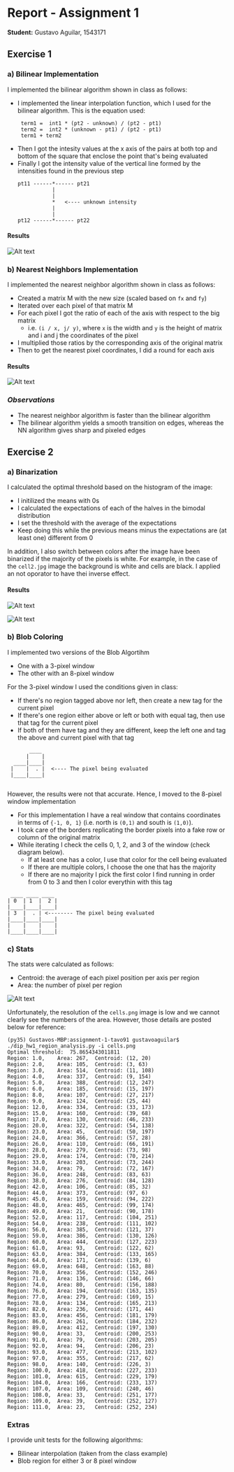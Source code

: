 # Report - Assignment 1

**Student:** Gustavo Aguilar, 1543171
 
 ## Exercise 1
 
 ### a) Bilinear Implementation
 
 I implemented the bilinear algorithm shown in class as follows:
 
 * I implemented the linear interpolation function, which I used for the bilinear algorithm. This is the equation used:
   ```
    term1 =  int1 * (pt2 - unknown) / (pt2 - pt1)
    term2 =  int2 * (unknown - pt1) / (pt2 - pt1)
    term1 + term2
    ```
 * Then I got the intesity values at the x axis of the pairs at both top and bottom of the square that
  enclose the point that's being evaluated
 * Finally I got the intensity value of the vertical line formed by the intensities found in the previous step
    ```
    pt11 ------*------ pt21
               |
               |
               *   <---- unknown intensity
               |
               |
    pt12 ------*------ pt22
    ```
 
 #### Results
 
 ![Alt text](./output/resize/cellsbilinear1003-075445.jpg)
 
 ### b) Nearest Neighbors Implementation
 
 I implemented the nearest neighbor algorithm shown in class as follows:
 
 * Created a matrix M with the new size (scaled based on `fx` and `fy`)
 * Iterated over each pixel of that matrix M
 * For each pixel I got the ratio of each of the axis with respect to the big matrix
    * i.e. `(i / x, j/ y)`, where `x` is the width and `y` is the height of matrix and i and j the coordinates of the pixel
 * I multiplied those ratios by the corresponding axis of the original matrix
 * Then to get the nearest pixel coordinates, I did a round for each axis
  
#### Results

![Alt text](./output/resize/cellsnearest_neighbor1003-075436.jpg)
  
  
 ### _Observations_
    
* The nearest neighbor algorithm is faster than the bilinear algorithm
* The bilinear algorithm yields a smooth transition on edges, whereas the NN algorithm gives sharp and pixeled edges


## Exercise 2

### a) Binarization

I calculated the optimal threshold based on the histogram of the image:
* I initilized the means with 0s 
* I calculated the expectations of each of the halves in the bimodal distribution
* I set the threshold with the average of the expectations
* Keep doing this while the previous means minus the expectations are (at least one) different from 0

In addition, I also switch between colors after the image have been binarized if the majority of the pixels is white. For example,
in the case of the `cell2.jpg` image the background is white and cells are black. I applied an not oporator to have thei inverse effect.

#### Results

![Alt text](./output/cellct/cells-hist.png)

![Alt text](./output/cellct/binary_image_1003-075847.jpg)


### b) Blob Coloring

I implemented two versions of the Blob Algortihm
* One with a 3-pixel window
* The other with an 8-pixel window

For the 3-pixel window I used the conditions given in class:
* If there's no region tagged above nor left, then create a new tag for the current pixel
* If there's one region either above or left or both with equal tag, then use that tag for the current pixel
* If both of them have tag and they are different, keep the left one and tag the above and current pixel with that tag

```   
       ____
      |    |
  ____|____|
 |    |  . |  <---- The pixel being evaluated
 |____|____|
 
```

However, the results were not that accurate. Hence, I moved to the 8-pixel window implementation
* For this implementation I have a real window that contains coordinates in terms of `{-1, 0, 1}` (i.e. north is `(0,1)` and south is `(1,0)`).
* I took care of the borders replicating the border pixels into a fake row or column of the original matrix
* While iterating I check the cells 0, 1, 2, and 3 of the window (check diagram below).
    * If at least one has a color, I use that color for the cell being evaluated
    * If there are multiple colors, I choose the one that has the majority
    * If there are no majority I pick the first color I find running in order from 0 to 3 and then I color everythin with this tag
  
 ```
  ____ ____ ____
 | 0  | 1  |  2 |
 |____|____|____|
 | 3  |  . | <-------- The pixel being evaluated
 |____|____|____|
 |    |    |    |
 |____|____|____|
 
```

### c) Stats

The stats were calculated as follows:
* Centroid: the average of each pixel position per axis per region
* Area: the number of pixel per region


![Alt text](./output/cellct/cell_stats_1003-184019.jpg)

Unfortunately, the resolution of the `cells.png` image is low and we cannot clearly see the numbers of the area. 
However, those details are posted below for reference: 
```
(py35) Gustavos-MBP:assignment-1-tavo91 gustavoaguilar$ ./dip_hw1_region_analysis.py -i cells.png 
Optimal threshold:  75.8654343011811
Region: 1.0,	Area: 267,	Centroid: (12, 20)
Region: 2.0,	Area: 105,	Centroid: (3, 63)
Region: 3.0,	Area: 514,	Centroid: (11, 108)
Region: 4.0,	Area: 337,	Centroid: (9, 154)
Region: 5.0,	Area: 388,	Centroid: (12, 247)
Region: 6.0,	Area: 185,	Centroid: (15, 197)
Region: 8.0,	Area: 107,	Centroid: (27, 217)
Region: 9.0,	Area: 124,	Centroid: (25, 44)
Region: 12.0,	Area: 334,	Centroid: (33, 173)
Region: 15.0,	Area: 160,	Centroid: (39, 68)
Region: 17.0,	Area: 130,	Centroid: (46, 233)
Region: 20.0,	Area: 322,	Centroid: (54, 138)
Region: 23.0,	Area: 45,	Centroid: (50, 197)
Region: 24.0,	Area: 366,	Centroid: (57, 28)
Region: 26.0,	Area: 110,	Centroid: (66, 191)
Region: 28.0,	Area: 279,	Centroid: (73, 98)
Region: 29.0,	Area: 174,	Centroid: (70, 214)
Region: 33.0,	Area: 203,	Centroid: (73, 244)
Region: 34.0,	Area: 79,	Centroid: (72, 167)
Region: 36.0,	Area: 248,	Centroid: (83, 63)
Region: 38.0,	Area: 276,	Centroid: (84, 128)
Region: 42.0,	Area: 106,	Centroid: (85, 32)
Region: 44.0,	Area: 373,	Centroid: (97, 6)
Region: 45.0,	Area: 159,	Centroid: (94, 222)
Region: 48.0,	Area: 465,	Centroid: (99, 174)
Region: 49.0,	Area: 21,	Centroid: (90, 178)
Region: 52.0,	Area: 117,	Centroid: (104, 251)
Region: 54.0,	Area: 238,	Centroid: (111, 102)
Region: 56.0,	Area: 385,	Centroid: (121, 37)
Region: 59.0,	Area: 386,	Centroid: (130, 126)
Region: 60.0,	Area: 444,	Centroid: (127, 223)
Region: 61.0,	Area: 93,	Centroid: (122, 62)
Region: 63.0,	Area: 384,	Centroid: (133, 165)
Region: 64.0,	Area: 171,	Centroid: (139, 6)
Region: 69.0,	Area: 648,	Centroid: (163, 88)
Region: 70.0,	Area: 356,	Centroid: (152, 246)
Region: 71.0,	Area: 136,	Centroid: (146, 66)
Region: 74.0,	Area: 80,	Centroid: (156, 188)
Region: 76.0,	Area: 194,	Centroid: (163, 135)
Region: 77.0,	Area: 279,	Centroid: (169, 15)
Region: 78.0,	Area: 134,	Centroid: (165, 213)
Region: 82.0,	Area: 236,	Centroid: (171, 44)
Region: 83.0,	Area: 456,	Centroid: (181, 179)
Region: 86.0,	Area: 261,	Centroid: (184, 232)
Region: 89.0,	Area: 412,	Centroid: (197, 130)
Region: 90.0,	Area: 33,	Centroid: (200, 253)
Region: 91.0,	Area: 79,	Centroid: (203, 205)
Region: 92.0,	Area: 94,	Centroid: (206, 23)
Region: 93.0,	Area: 477,	Centroid: (213, 102)
Region: 97.0,	Area: 355,	Centroid: (217, 62)
Region: 98.0,	Area: 140,	Centroid: (226, 3)
Region: 100.0,	Area: 418,	Centroid: (227, 233)
Region: 101.0,	Area: 615,	Centroid: (229, 179)
Region: 104.0,	Area: 166,	Centroid: (233, 137)
Region: 107.0,	Area: 109,	Centroid: (240, 46)
Region: 108.0,	Area: 33,	Centroid: (251, 177)
Region: 109.0,	Area: 39,	Centroid: (252, 127)
Region: 111.0,	Area: 23,	Centroid: (252, 234)
```

### Extras

I provide unit tests for the following algorithms:
 * Bilinear interpolation (taken from the class example)
 * Blob region for either 3 or 8 pixel window
 



